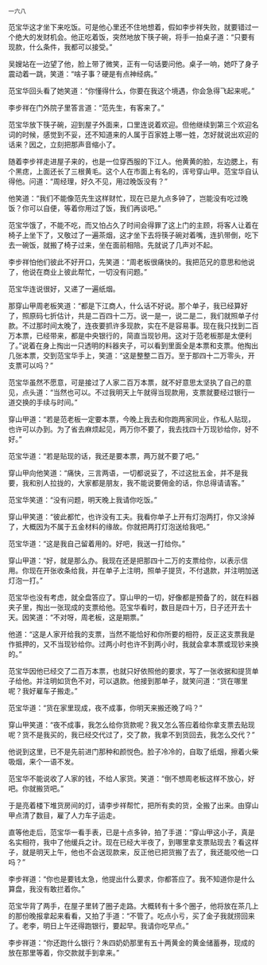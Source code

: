     一六八 

   范宝华这才坐下来吃饭。可是他心里还不住地想着，假如李步祥失败，就要错过一个绝大的发财机会。他正吃着饭，突然地放下筷子碗，将手一拍桌子道：“只要有现款，什么条件，我都可以接受。”

   吴嫂站在一边望了他，脸上带了微笑，正有一句话要问他。桌子一响，她吓了身子震动着一跳，笑道：“啥子事？硬是有点神经病。”

   范宝华回头看了她笑道：“你懂得什么，你要在我这个境遇，你会急得飞起来呢。”

   李步祥在门外院子里答言道：“范先生，有客来了。”

   范宝华放下筷子碗，迎到屋子外面来，口里连说着欢迎。但他继续到第三个欢迎名词的时候，感觉到不妥，还不知道来的人属于百家姓上哪一姓，怎好就说出欢迎的话来？因之，立刻把那声音缩小了。

   随着李步祥走进屋子来的，也是一位穿西服的下江人。他黄黄的脸，左边腮上，有个黑痣，上面还长了三根黄毛。这个人在市面上有名的，诨号穿山甲。范宝华自认得他。问道：“周经理，好久不见，用过晚饭没有？”

   他笑道：“我们不能像范先生这样财忙，现在已是九点多钟了，岂能没有吃过晚饭？你可以自便，等着你用过了饭，我们再谈吧。”

   范宝华饿了，不能不吃，而又怕占久了时间会得罪了这上门的主顾，将客人让着在椅子上坐下了，又敬过了一遍茶烟，这才坐下去将筷子碗对着嘴，连扒带倒，吃下去一碗饭，就搬了椅子过来，坐在面前相陪。先就说了几声对不起。

   李步祥怕他们彼此不好开口，先笑道：“周老板很痛快的。我把范兄的意思和他说了，他说在商业上彼此帮忙，一切没有问题。”

   范宝华连说很好，又递了一遍纸烟。

   那穿山甲周老板笑道：“都是下江商人，什么话不好说。那个单子，我已经算好了，照原码七折估计，共是二百四十二万。说一是一，说二是二，我们就照单子付款。不过那时间太晚了，连夜要抓许多现款，实在不是容易事。现在我只找到二百万本票，已经带来，都是中央银行的，简直当现钞用。这对于范老板那是太便利了。”说着在身上掏出一只透明的料器夹子，可以看到里面全是本票和支票。他掏出几张本票，交到范宝华手上，笑道：“这是整整二百万。至于那四十二万零头，开支票可以吗？”

   范宝华虽然不愿意，可是接过了人家二百万本票，就不好意思太坚执了自己的意见，点头道：“当然也可以。不过我明天上午就得当现款用，支票就要经过银行一道交换的手续与时间。”

   穿山甲道：“若是范老板一定要本票，今晚上我去和你跑两家同业，作私人贴现，也许可以办到。为了省去麻烦起见，两万你不要了，我去找四十万现钞给你，好不好。”

   范宝华道：“若是贴现的话，我还是要本票，两万就不要了吧。”

   穿山甲向他笑道：“痛快，三言两语，一切都说妥了，不过这批五金，并不是我要，我和别人拉拢的，大家都是朋友，我不能说要佣金的话，你总得请请客。”

   范宝华笑道：“没有问题，明天晚上我请你吃饭。”

   穿山甲笑道：“彼此都忙，也许没有工夫。我看你单子上开有灯泡两打，你又涂掉了，大概因为不属于五金材料的缘故。你就把两打灯泡送给我吧。”

   范宝华道：“这是我自己留着用的。好吧，我送一打给你。”

   穿山甲道：“好，就是那么办。我现在还是把那四十二万的支票给你，以表示信用。你现在开张收条给我，并在单子上注明，照单子提货，不付退款，并注明加送灯泡一打。”

   范宝华也没有考虑，就全盘答应了。穿山甲的一切，好像都是预备了的，就在料器夹子里，掏出一张现成的支票给他。范宝华看时，数目是四十万，日子还开去十天。因笑道：“不对呀，周老板，这是期票。”

   他道：“这是人家开给我的支票，当然不能恰好和你所要的相符，反正这支票我是作抵押的，又不当现钞给你。过两小时也许不到两小时，我就会拿本票或现钞来换的。”

   范宝华因他已经交了二百万本票，也就只好依照他的要求，写了一张收据和提货单子给他。并注明如货色不对，可以退款。他接到那单子，就笑问道：“货在哪里呢？我好雇车子搬走。”

   范宝华道：“货在家里现成，夜不成事，你明天来搬还晚了吗？”

   穿山甲笑道：“夜不成事，我怎么给你货款呢？我又怎么答应着给你拿支票去贴现呢？货不是我买的，我已经交代过了，交了款，我拿不到货回去，我怎么交代？”

   他说到这里，已不是先前进门那种和颜悦色。脸子冷冷的，自取了纸烟，擦着火柴吸烟，来个一语不发。

   范宝华不能说收了人家的钱，不给人家货。笑道：“倒不想周老板这样不放心，好吧。你就搬货吧。”

   于是亮着楼下堆货房间的灯，请李步祥帮忙，把所有卖的货，全搬了出来。由穿山甲点清了数目，雇了人力车子运走。

   直等他走后，范宝华一看手表，已是十点多钟，拍了手道：“穿山甲这小子，真是名实相符，我中了他缓兵之计。现在已经大半夜了，到哪里拿支票贴现去？看这样子，就是明天上午，他也不会送现款来，反正他已把货搬了去了，我还能咬他一口吗？”

   李步祥道：“你也是要钱太急，他提出什么要求，你都答应了。我不知道你是什么算盘，我没有敢拦着你。”

   范宝华背了两手，在屋子里转了圈子走路。大概转有十多个圈子，他将放在茶几上的那份晚报拿起来看看，又拍了手道：“不管了。吃点小亏，买了金子我就捞回来了。老李，明日上午还得跑银行，要起早。我请你吃早点。”

   李步祥道：“你还跑什么银行？朱四奶奶那里有五十两黄金的黄金储蓄券，现成的放在那里等着，你交款就手到拿来。”

